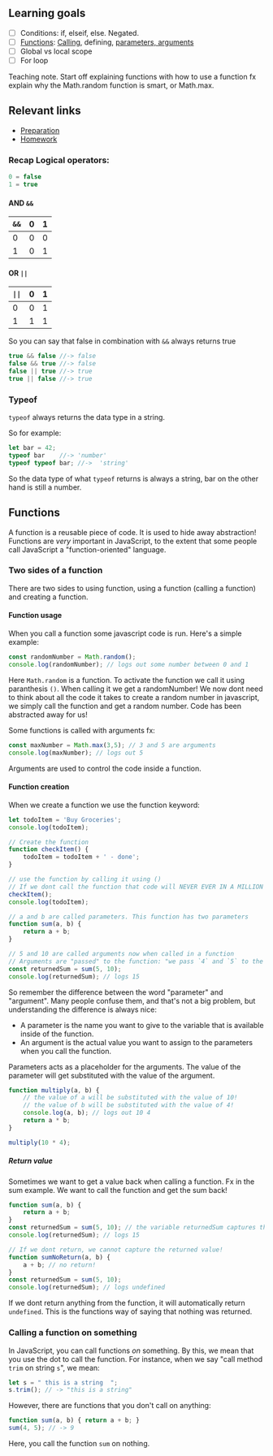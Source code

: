 ## Learning goals
- [ ] Conditions: if, elseif, else. Negated.
- [ ] [Functions](#Functions): [Calling](#calling-a-function-on-something), defining, [parameters, arguments](#parameters--arguments)
- [ ] Global vs local scope
- [ ] For loop

Teaching note. Start off explaining functions with how to use a function fx explain why the Math.random function is smart, or Math.max. 

## Relevant links
* [Preparation](preparation.md)
* [Homework](homework.md)

### Recap Logical operators:

```js
0 = false
1 = true
```

#### AND `&&`   

| `&&` |0|1|
|------|-|-|
|0|0|0|
|1|0|1|

#### OR `||` 

| `\|\|` |0|1|
|------|-|-|
|0|0|1|
|1|1|1|

So you can say that false in combination with `&&` always returns true
```js
true && false //-> false
false && true //-> false
false || true //-> true
true || false //-> true
```

### Typeof

`typeof` always returns the data type in a string. 

So for example:
```js
let bar = 42; 
typeof bar    //-> 'number' 
typeof typeof bar; //->  'string'
```

So the data type of what `typeof` returns is always a string, bar on the other hand is still a number.

## Functions

A function is a reusable piece of code. It is used to hide away abstraction! Functions are *very* important in JavaScript, to the extent that some people call JavaScript a "function-oriented" language. 

### Two sides of a function

There are two sides to using function, using a function (calling a function) and creating a function.

#### Function usage

When you call a function some javascript code is run. Here's a simple example:

```js
const randomNumber = Math.random();
console.log(randomNumber); // logs out some number between 0 and 1
```

Here `Math.random` is a function. To activate the function we call it using paranthesis `()`. When calling it we get a randomNumber! We now dont need to think about all the code it takes to create a random number in javascript, we simply call the function and get a random number. Code has been abstracted away for us!

Some functions is called with arguments fx:

```js
const maxNumber = Math.max(3,5); // 3 and 5 are arguments
console.log(maxNumber); // logs out 5
```

Arguments are used to control the code inside a function.

#### Function creation

When we create a function we use the function keyword:

```js
let todoItem = 'Buy Groceries';
console.log(todoItem);

// Create the function
function checkItem() {
    todoItem = todoItem + ' - done';
}

// use the function by calling it using ()
// If we dont call the function that code will NEVER EVER IN A MILLION YEARS run!
checkItem();
console.log(todoItem);
```

```js
// a and b are called parameters. This function has two parameters
function sum(a, b) {
    return a + b;
}
```


```js
// 5 and 10 are called arguments now when called in a function
// Arguments are "passed" to the function: "we pass `4` and `5` to the function sum
const returnedSum = sum(5, 10);
console.log(returnedSum); // logs 15
```

So remember the difference between the word "parameter" and "argument". Many people confuse them, and that's not a big problem, but understanding the difference is always nice:

* A parameter is the name you want to give to the variable that is available inside of the function.
* An argument is the actual value you want to assign to the parameters when you call the function.

Parameters acts as a placeholder for the arguments. The value of the parameter will get substituted with the value of the argument.

```js
function multiply(a, b) {
    // the value of a will be substituted with the value of 10!
    // the value of b will be substituted with the value of 4!
    console.log(a, b); // logs out 10 4
    return a * b;
}

multiply(10 * 4);

```

##### Return value
Sometimes we want to get a value back when calling a function. Fx in the sum example. We want to call the function and get the sum back!

```js
function sum(a, b) {
    return a + b;
}
const returnedSum = sum(5, 10); // the variable returnedSum captures the return value from calling the function!
console.log(returnedSum); // logs 15

// If we dont return, we cannot capture the returned value!
function sumNoReturn(a, b) {
    a + b; // no return!
}
const returnedSum = sum(5, 10);
console.log(returnedSum); // logs undefined

```

If we dont return anything from the function, it will automatically return `undefined`. This is the functions way of saying that nothing was returned.


### Calling a function on something

In JavaScript, you can call functions *on* something. By this, we mean that you use the dot to call the function. For instance, when we say "call method `trim` on string `s`", we mean:

```js
let s = " this is a string  ";
s.trim(); // -> "this is a string"
```

However, there are functions that you don't call on anything:

```js
function sum(a, b) { return a + b; }
sum(4, 5); // -> 9
```

Here, you call the function `sum` on nothing.

